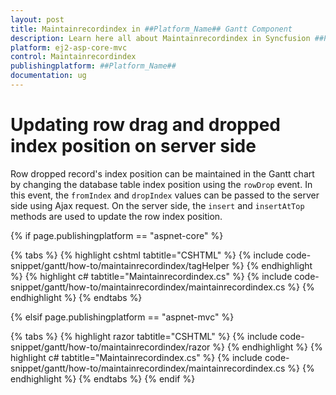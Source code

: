 ```yaml
---
layout: post
title: Maintainrecordindex in ##Platform_Name## Gantt Component
description: Learn here all about Maintainrecordindex in Syncfusion ##Platform_Name## Gantt component of Syncfusion Essential JS 2 and more.
platform: ej2-asp-core-mvc
control: Maintainrecordindex
publishingplatform: ##Platform_Name##
documentation: ug
---
```



# Updating row drag and dropped index position on server side

Row dropped record's index position can be maintained in the Gantt chart by changing the database table index position using the `rowDrop` event. In this event, the `fromIndex` and `dropIndex` values can be passed to the server side using Ajax request. On the server side, the `insert` and `insertAtTop` methods are used to update the row index position.

{% if page.publishingplatform == "aspnet-core" %}

{% tabs %}
{% highlight cshtml tabtitle="CSHTML" %}
{% include code-snippet/gantt/how-to/maintainrecordindex/tagHelper %}
{% endhighlight %}
{% highlight c# tabtitle="Maintainrecordindex.cs" %}
{% include code-snippet/gantt/how-to/maintainrecordindex/maintainrecordindex.cs %}
{% endhighlight %}
{% endtabs %}

{% elsif page.publishingplatform == "aspnet-mvc" %}

{% tabs %}
{% highlight razor tabtitle="CSHTML" %}
{% include code-snippet/gantt/how-to/maintainrecordindex/razor %}
{% endhighlight %}
{% highlight c# tabtitle="Maintainrecordindex.cs" %}
{% include code-snippet/gantt/how-to/maintainrecordindex/maintainrecordindex.cs %}
{% endhighlight %}
{% endtabs %}
{% endif %}

